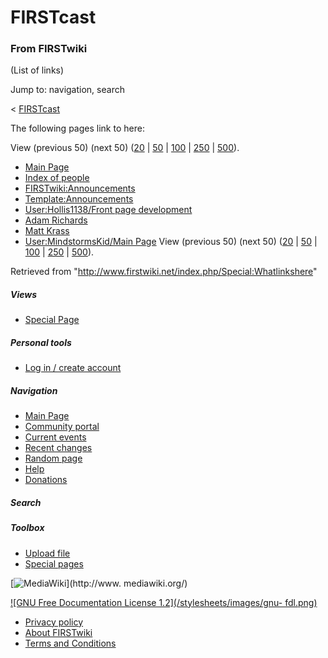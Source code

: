 # FIRSTcast

### From FIRSTwiki

(List of links)

Jump to: navigation, search

&lt; [FIRSTcast](/index.php?title=FIRSTcast&redirect=no "FIRSTcast" )  

The following pages link to here:

View (previous 50) (next 50)
([20](/index.php?title=Special:Whatlinkshere/FIRSTcast&limit=20&from=0
"Special:Whatlinkshere/FIRSTcast" ) |
[50](/index.php?title=Special:Whatlinkshere/FIRSTcast&limit=50&from=0
"Special:Whatlinkshere/FIRSTcast" ) |
[100](/index.php?title=Special:Whatlinkshere/FIRSTcast&limit=100&from=0
"Special:Whatlinkshere/FIRSTcast" ) |
[250](/index.php?title=Special:Whatlinkshere/FIRSTcast&limit=250&from=0
"Special:Whatlinkshere/FIRSTcast" ) |
[500](/index.php?title=Special:Whatlinkshere/FIRSTcast&limit=500&from=0
"Special:Whatlinkshere/FIRSTcast" )).

  * [Main Page](/index.php/Main_Page "Main Page" )
  * [Index of people](/index.php/Index_of_people "Index of people" )
  * [FIRSTwiki:Announcements](/index.php/FIRSTwiki:Announcements "FIRSTwiki:Announcements" )
  * [Template:Announcements](/index.php/Template:Announcements "Template:Announcements" )
  * [User:Hollis1138/Front page development](/index.php/User:Hollis1138/Front_page_development "User:Hollis1138/Front page development" )
  * [Adam Richards](/index.php/Adam_Richards "Adam Richards" )
  * [Matt Krass](/index.php/Matt_Krass "Matt Krass" )
  * [User:MindstormsKid/Main Page](/index.php/User:MindstormsKid/Main_Page "User:MindstormsKid/Main Page" )
View (previous 50) (next 50)
([20](/index.php?title=Special:Whatlinkshere/FIRSTcast&limit=20&from=0
"Special:Whatlinkshere/FIRSTcast" ) |
[50](/index.php?title=Special:Whatlinkshere/FIRSTcast&limit=50&from=0
"Special:Whatlinkshere/FIRSTcast" ) |
[100](/index.php?title=Special:Whatlinkshere/FIRSTcast&limit=100&from=0
"Special:Whatlinkshere/FIRSTcast" ) |
[250](/index.php?title=Special:Whatlinkshere/FIRSTcast&limit=250&from=0
"Special:Whatlinkshere/FIRSTcast" ) |
[500](/index.php?title=Special:Whatlinkshere/FIRSTcast&limit=500&from=0
"Special:Whatlinkshere/FIRSTcast" )).

Retrieved from "<http://www.firstwiki.net/index.php/Special:Whatlinkshere>"

##### Views

  * [Special Page](/index.php/Special:Whatlinkshere/FIRSTcast)

##### Personal tools

  * [Log in / create account](/index.php?title=Special:Userlogin&returnto=Special:Whatlinkshere)

[](/index.php/Main_Page "Main Page" )

##### Navigation

  * [Main Page](/index.php/Main_Page)
  * [Community portal](/index.php/FIRSTwiki:Community_portal)
  * [Current events](/index.php/Current_events)
  * [Recent changes](/index.php/Special:Recentchanges)
  * [Random page](/index.php/Special:Random)
  * [Help](/index.php/Help:Contents)
  * [Donations](/index.php/FIRSTwiki:Site_support)

##### Search



##### Toolbox

  * [Upload file](/index.php/Special:Upload)
  * [Special pages](/index.php/Special:Specialpages)

[![MediaWiki](/skins/common/images/poweredby_mediawiki_88x31.png)](http://www.
mediawiki.org/)

[![GNU Free Documentation License 1.2](/stylesheets/images/gnu-
fdl.png)](http://www.gnu.org/copyleft/fdl.html)

  * [Privacy policy](/index.php/FIRSTwiki:Privacy_policy "FIRSTwiki:Privacy policy" )
  * [About FIRSTwiki](/index.php/FIRSTwiki:About "FIRSTwiki:About" )
  * [Terms and Conditions](/index.php/FIRSTwiki:Terms_and_conditions "FIRSTwiki:Terms and conditions" )

